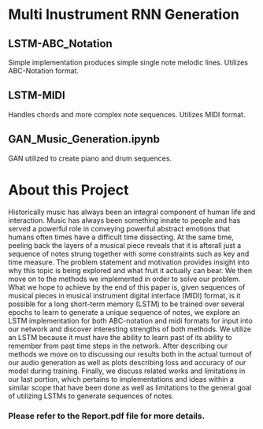 # Multi Inustrument RNN Generation

## LSTM-ABC_Notation

Simple implementation produces simple single note melodic lines. Utilizes ABC-Notation format.

## LSTM-MIDI

Handles chords and more complex note sequences. Utilizes MIDI format.

## GAN_Music_Generation.ipynb

GAN utilized to create piano and drum sequences.

# About this Project

Historically music has always been an integral component of human life and interaction. Music has always been something innate to people and has served a powerful role in conveying powerful abstract emotions that humans often times have a difficult time dissecting. At the same time, peeling back the layers of a musical piece reveals that it is afterall just a sequence of notes strung together with some constraints such as key and time measure. The problem statement and motivation provides insight into why this topic is being explored and what fruit it actually can bear. We then move on to the methods we implemented in order to solve our problem. What we hope to achieve by the end of this paper is, given sequences of musical pieces in musical instrument digital interface (MIDI) format, is it possible for a long short-term memory (LSTM) to be trained over several epochs to learn to generate a unique sequence of notes, we explore an LSTM implementation for both ABC-notation and midi formats for input into our network and discover interesting strengths of both methods. We utilize an LSTM because it must have the ability to learn past  of its ability to remember from past time steps in the network. After describing our methods we move on to discussing our results both in the actual turnout of our audio generation as well as plots describing loss and accuracy of our model during training. Finally, we discuss related works and limitations in our last portion, which pertains to implementations and ideas within a similar scope that have been done as well as limitations to the general goal of utilizing LSTMs to generate sequences of notes.

### Please refer to the Report.pdf file for more details.
